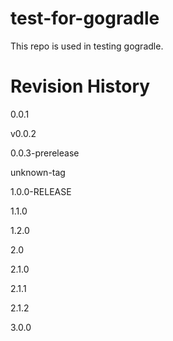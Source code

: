 # test-for-gogradle

This repo is used in testing gogradle.

# Revision History
0.0.1

v0.0.2

0.0.3-prerelease

unknown-tag

1.0.0-RELEASE

1.1.0

1.2.0

2.0

2.1.0

2.1.1

2.1.2

3.0.0
